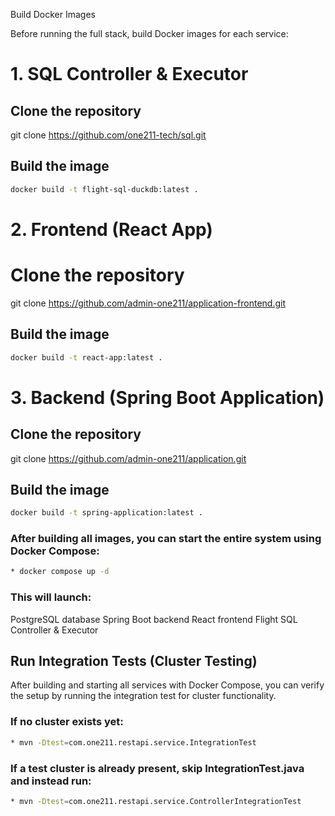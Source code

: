  Build Docker Images

Before running the full stack, build Docker images for each service:

# 1. SQL Controller & Executor

## Clone the repository
git clone https://github.com/one211-tech/sql.git

## Build the image
```bash
docker build -t flight-sql-duckdb:latest .
```
# 2. Frontend (React App)

# Clone the repository
git clone https://github.com/admin-one211/application-frontend.git

## Build the image
```bash
docker build -t react-app:latest .
```
# 3. Backend (Spring Boot Application)

## Clone the repository
git clone https://github.com/admin-one211/application.git

## Build the image
```bash
docker build -t spring-application:latest .
```


### After building all images, you can start the entire system using Docker Compose:
```bash
* docker compose up -d
```

### This will launch:
PostgreSQL database
Spring Boot backend
React frontend
Flight SQL Controller & Executor

## Run Integration Tests (Cluster Testing)

After building and starting all services with Docker Compose, you can verify the setup by running the integration test for cluster functionality.
### If no cluster exists yet:
```bash
* mvn -Dtest=com.one211.restapi.service.IntegrationTest
```
### If a test cluster is already present, skip IntegrationTest.java and instead run:
```bash
* mvn -Dtest=com.one211.restapi.service.ControllerIntegrationTest
```

